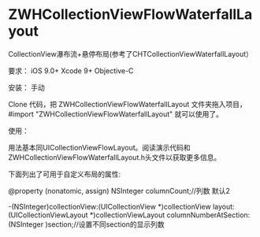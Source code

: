 # ZWHCollectionViewFlowWaterfallLayout
CollectionView瀑布流+悬停布局(参考了CHTCollectionViewWaterfallLayout）

要求：
iOS 9.0+
Xcode 9+
Objective-C


安装：
手动

Clone 代码，把 ZWHCollectionViewFlowWaterfallLayout 文件夹拖入项目，#import "ZWHCollectionViewFlowWaterfallLayout" 就可以使用了。


使用：

用法基本同UICollectionViewFlowLayout。阅读演示代码和 ZWHCollectionViewFlowWaterfallLayout.h头文件以获取更多信息。

下面列出了可用于自定义布局的属性:

@property (nonatomic, assign) NSInteger columnCount;//列数 默认2

-(NSInteger)collectionView:(UICollectionView *)collectionView layout:(UICollectionViewLayout *)collectionViewLayout columnNumberAtSection:(NSInteger )section;//设置不同section的显示列数
